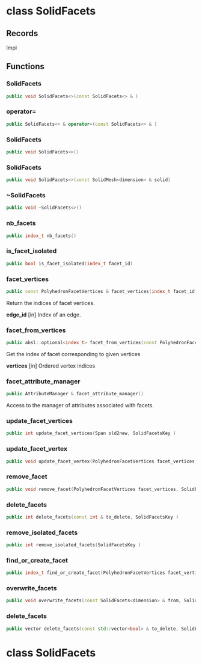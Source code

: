 # class SolidFacets


## Records

Impl



## Functions

### SolidFacets

```cpp
public void SolidFacets<>(const SolidFacets<> & )
```


### operator=

```cpp
public SolidFacets<> & operator=(const SolidFacets<> & )
```


### SolidFacets

```cpp
public void SolidFacets<>()
```


### SolidFacets

```cpp
public void SolidFacets<>(const SolidMesh<dimension> & solid)
```


### ~SolidFacets

```cpp
public void ~SolidFacets<>()
```


### nb_facets

```cpp
public index_t nb_facets()
```


### is_facet_isolated

```cpp
public bool is_facet_isolated(index_t facet_id)
```


### facet_vertices

```cpp
public const PolyhedronFacetVertices & facet_vertices(index_t facet_id)
```


 Return the indices of facet vertices.

**edge_id** [in] Index of an edge.

### facet_from_vertices

```cpp
public absl::optional<index_t> facet_from_vertices(const PolyhedronFacetVertices & vertices)
```


 Get the index of facet corresponding to given vertices

**vertices** [in] Ordered vertex indices

### facet_attribute_manager

```cpp
public AttributeManager & facet_attribute_manager()
```


 Access to the manager of attributes associated with facets.

### update_facet_vertices

```cpp
public int update_facet_vertices(Span old2new, SolidFacetsKey )
```


### update_facet_vertex

```cpp
public void update_facet_vertex(PolyhedronFacetVertices facet_vertices, index_t facet_vertex_id, index_t new_vertex_id, SolidFacetsKey )
```


### remove_facet

```cpp
public void remove_facet(PolyhedronFacetVertices facet_vertices, SolidFacetsKey )
```


### delete_facets

```cpp
public int delete_facets(const int & to_delete, SolidFacetsKey )
```


### remove_isolated_facets

```cpp
public int remove_isolated_facets(SolidFacetsKey )
```


### find_or_create_facet

```cpp
public index_t find_or_create_facet(PolyhedronFacetVertices facet_vertices, SolidFacetsKey )
```


### overwrite_facets

```cpp
public void overwrite_facets(const SolidFacets<dimension> & from, SolidFacetsKey )
```


### delete_facets

```cpp
public vector delete_facets(const std::vector<bool> & to_delete, SolidFacetsKey )
```



# class SolidFacets

